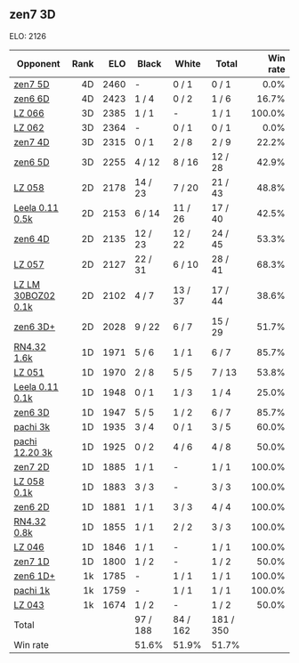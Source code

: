## zen7 3D ##

ELO: 2126

Opponent | Rank | ELO | Black | White | Total | Win rate
---------|-----:|----:|-------|-------|-------|-------:
[zen7 5D](zen7%205D.md) | 4D | 2460 | - | 0 / 1 | 0 / 1 | 0.0%
[zen6 6D](zen6%206D.md) | 4D | 2423 | 1 / 4 | 0 / 2 | 1 / 6 | 16.7%
[LZ 066](LZ%20066.md) | 3D | 2385 | 1 / 1 | - | 1 / 1 | 100.0%
[LZ 062](LZ%20062.md) | 3D | 2364 | - | 0 / 1 | 0 / 1 | 0.0%
[zen7 4D](zen7%204D.md) | 3D | 2315 | 0 / 1 | 2 / 8 | 2 / 9 | 22.2%
[zen6 5D](zen6%205D.md) | 3D | 2255 | 4 / 12 | 8 / 16 | 12 / 28 | 42.9%
[LZ 058](LZ%20058.md) | 2D | 2178 | 14 / 23 | 7 / 20 | 21 / 43 | 48.8%
[Leela 0.11 0.5k](Leela%200.11%200.5k.md) | 2D | 2153 | 6 / 14 | 11 / 26 | 17 / 40 | 42.5%
[zen6 4D](zen6%204D.md) | 2D | 2135 | 12 / 23 | 12 / 22 | 24 / 45 | 53.3%
[LZ 057](LZ%20057.md) | 2D | 2127 | 22 / 31 | 6 / 10 | 28 / 41 | 68.3%
[LZ LM 30BOZ02 0.1k](LZ%20LM%2030BOZ02%200.1k.md) | 2D | 2102 | 4 / 7 | 13 / 37 | 17 / 44 | 38.6%
[zen6 3D+](zen6%203D+.md) | 2D | 2028 | 9 / 22 | 6 / 7 | 15 / 29 | 51.7%
[RN4.32 1.6k](RN4.32%201.6k.md) | 1D | 1971 | 5 / 6 | 1 / 1 | 6 / 7 | 85.7%
[LZ 051](LZ%20051.md) | 1D | 1970 | 2 / 8 | 5 / 5 | 7 / 13 | 53.8%
[Leela 0.11 0.1k](Leela%200.11%200.1k.md) | 1D | 1948 | 0 / 1 | 1 / 3 | 1 / 4 | 25.0%
[zen6 3D](zen6%203D.md) | 1D | 1947 | 5 / 5 | 1 / 2 | 6 / 7 | 85.7%
[pachi 3k](pachi%203k.md) | 1D | 1935 | 3 / 4 | 0 / 1 | 3 / 5 | 60.0%
[pachi 12.20 3k](pachi%2012.20%203k.md) | 1D | 1925 | 0 / 2 | 4 / 6 | 4 / 8 | 50.0%
[zen7 2D](zen7%202D.md) | 1D | 1885 | 1 / 1 | - | 1 / 1 | 100.0%
[LZ 058 0.1k](LZ%20058%200.1k.md) | 1D | 1883 | 3 / 3 | - | 3 / 3 | 100.0%
[zen6 2D](zen6%202D.md) | 1D | 1881 | 1 / 1 | 3 / 3 | 4 / 4 | 100.0%
[RN4.32 0.8k](RN4.32%200.8k.md) | 1D | 1855 | 1 / 1 | 2 / 2 | 3 / 3 | 100.0%
[LZ 046](LZ%20046.md) | 1D | 1846 | 1 / 1 | - | 1 / 1 | 100.0%
[zen7 1D](zen7%201D.md) | 1D | 1800 | 1 / 2 | - | 1 / 2 | 50.0%
[zen6 1D+](zen6%201D+.md) | 1k | 1785 | - | 1 / 1 | 1 / 1 | 100.0%
[pachi 1k](pachi%201k.md) | 1k | 1759 | - | 1 / 1 | 1 / 1 | 100.0%
[LZ 043](LZ%20043.md) | 1k | 1674 | 1 / 2 | - | 1 / 2 | 50.0%
Total | | | 97 / 188 | 84 / 162 | 181 / 350 | 
Win rate| | | 51.6% | 51.9% | 51.7% | 

